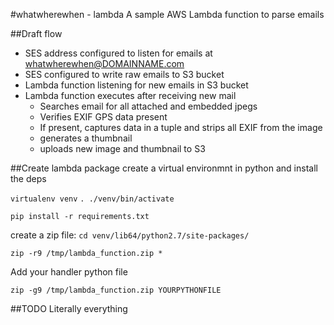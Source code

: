 #whatwherewhen - lambda
A sample AWS Lambda function to parse emails

##Draft flow
 * SES address configured to listen for emails at whatwherewhen@DOMAINNAME.com
 * SES configured to write raw emails to S3 bucket
 * Lambda function listening for new emails in S3 bucket
 * Lambda function executes after receiving new mail
   * Searches email for all attached and embedded jpegs
   * Verifies EXIF GPS data present
   * If present, captures data in a tuple and strips all EXIF from the image
   * generates a thumbnail
   * uploads new image and thumbnail to S3

##Create lambda package
create a virtual environmnt in python and install the deps

`virtualenv venv`
`. ./venv/bin/activate`

`pip install -r requirements.txt`

create a zip file:
`cd venv/lib64/python2.7/site-packages/`

`zip -r9 /tmp/lambda_function.zip *`

Add your handler python file

`zip -g9 /tmp/lambda_function.zip YOURPYTHONFILE`


##TODO
Literally everything
